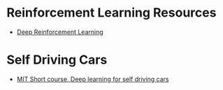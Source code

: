 # Reinforcement Learning Resources
* [Deep Reinforcement Learning](http://rll.berkeley.edu/deeprlcourse/#lecture-videos)

# Self Driving Cars

* [MIT Short course, Deep learning for self driving cars](http://selfdrivingcars.mit.edu/)
